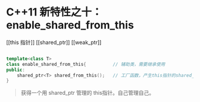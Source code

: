 # C++11 新特性之十：enable_shared_from_this

[[this 指针]]
[[shared_ptr]]
[[weak_ptr]]

```c++

template<class T>
class enable_shared_from_this{			// 辅助类，需要继承使用
public:
	shared_ptr<T> shared_from_this();	// 工厂函数，产生this指针的shared_ptr
}
```

> 获得一个用 shared_ptr 管理的 this指针。自己管理自己。
